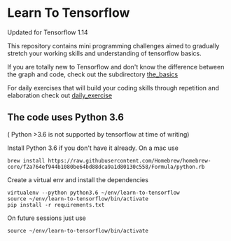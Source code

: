 # Learn To Tensorflow

Updated for Tensorflow 1.14

This repository contains mini programming challenges
aimed to gradually stretch your working skills and 
understanding of tensorflow basics.

If you are totally new to Tensorflow and don't know the 
difference between the graph and code, check out the subdirectory [the_basics](the_basics)

For daily exercises that will build your coding skills 
through repetition and elaboration check out [daily_exercise](daily_exercise)


## The code uses Python 3.6 
( Python >3.6 is not supported by tensorflow at time of writing)

Install Python 3.6 if you don't have it already.  On a mac use 
```
brew install https://raw.githubusercontent.com/Homebrew/homebrew-core/f2a764ef944b1080be64bd88dca9a1d80130c558/Formula/python.rb
```
Create a virtual env and install the dependencies
```
virtualenv --python python3.6 ~/env/learn-to-tensorflow
source ~/env/learn-to-tensorflow/bin/activate
pip install -r requirements.txt
```
On future sessions just use
```
source ~/env/learn-to-tensorflow/bin/activate
```

